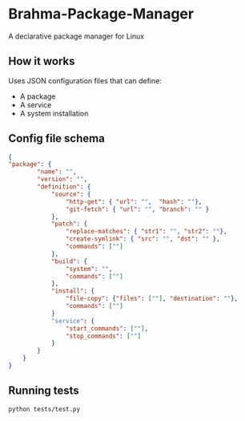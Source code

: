 # Brahma-Package-Manager
A declarative package manager for Linux 

## How it works
Uses JSON configuration files that can define:
- A package
- A service
- A system installation

## Config file schema
```json
{
"package": {
        "name": "",
        "version": "",
        "definition": {
            "source": {
                "http-get": { "url": "",  "hash": ""},
                "git-fetch": { "url": "", "branch": "" }
            },
            "patch": {
                "replace-matches": { "str1": "", "str2": ""},
                "create-symlink": { "src": "", "dst": "" },
                "commands": [""]
            },
            "build": {
                "system": "",
                "commands": [""]
            },
            "install": {
                "file-copy": {"files": [""], "destination": ""},
                "commands": [""]
            }
            "service": {
                "start_commands": [""],
                "stop_commands": [""]
            }
        }
    }
}
```

## Running tests
``` sh
python tests/test.py
```
